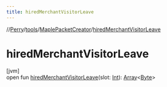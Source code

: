 ```yaml
---
title: hiredMerchantVisitorLeave
---
```

//[Perry](../../../index.html)/[tools](../index.html)/[MaplePacketCreator](index.html)/[hiredMerchantVisitorLeave](hired-merchant-visitor-leave.html)



# hiredMerchantVisitorLeave



[jvm]\
open fun [hiredMerchantVisitorLeave](hired-merchant-visitor-leave.html)(slot: [Int](https://kotlinlang.org/api/latest/jvm/stdlib/kotlin/-int/index.html)): [Array](https://kotlinlang.org/api/latest/jvm/stdlib/kotlin/-array/index.html)<[Byte](https://kotlinlang.org/api/latest/jvm/stdlib/kotlin/-byte/index.html)>




